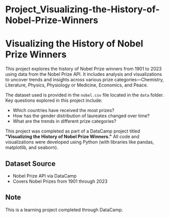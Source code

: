 # Project_Visualizing-the-History-of-Nobel-Prize-Winners

# Visualizing the History of Nobel Prize Winners

This project explores the history of Nobel Prize winners from 1901 to 2023 using data from the Nobel Prize API. It includes analysis and visualizations to uncover trends and insights across various prize categories—Chemistry, Literature, Physics, Physiology or Medicine, Economics, and Peace.

The dataset used is provided in the `nobel.csv` file located in the `data` folder. Key questions explored in this project include:
- Which countries have received the most prizes?
- How has the gender distribution of laureates changed over time?
- What are the trends in different prize categories?

This project was completed as part of a DataCamp project titled **"Visualizing the History of Nobel Prize Winners."** All code and visualizations were developed using Python (with libraries like pandas, matplotlib, and seaborn).

## Dataset Source
- Nobel Prize API via DataCamp
- Covers Nobel Prizes from 1901 through 2023

## Note
This is a learning project completed through DataCamp.
